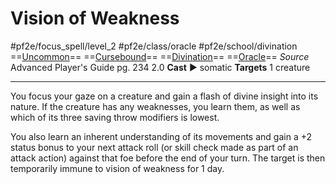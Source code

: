 # Vision of Weakness
#pf2e/focus_spell/level_2 #pf2e/class/oracle  #pf2e/school/divination 
==[Uncommon](rules/traits/uncommon.md)== ==[Cursebound](../../../Traits/Cursebound.md)== ==[Divination](rules/traits/divination.md)== ==[Oracle](../../../Traits/Oracle.md)==
*Source* Advanced Player's Guide pg. 234 2.0
**Cast** ► somatic
**Targets** 1 creature

---
You focus your gaze on a creature and gain a flash of divine insight into its nature. If the creature has any weaknesses, you learn them, as well as which of its three saving throw modifiers is lowest.

You also learn an inherent understanding of its movements and gain a +2 status bonus to your next attack roll (or skill check made as part of an attack action) against that foe before the end of your turn. The target is then temporarily immune to vision of weakness for 1 day.